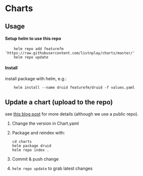 # Charts

## Usage

#### Setup helm to use this repo
        helm repo add featurefm 'https://raw.githubusercontent.com/listnplay/charts/master/'
        helm repo update

#### Install
install package with helm, e.g.:

        helm install --name druid featurefm/druid -f values.yaml
        
   
## Update a chart (upload to the repo)
 see [this blog post](https://blog.softwaremill.com/hosting-helm-private-repository-from-github-ff3fa940d0b7)
 for more details (although we use a public repo).
 
 1. Change the version in Chart.yaml
 2. Package and reindex with:
 
        cd charts
        helm package druid
        helm repo index .
 3. Commit & push change
 4. `helm repo update` to grab latest changes